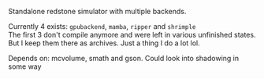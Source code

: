 Standalone redstone simulator with multiple backends.

Currently 4 exists: `gpubackend`, `mamba`, `ripper` and `shrimple`\
The first 3 don't compile anymore and were left in various unfinished states. But I keep them there as archives.
Just a thing I do a lot lol.

Depends on: mcvolume, smath and gson.
Could look into shadowing in some way

